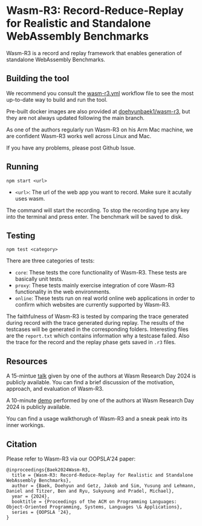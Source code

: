 # Wasm-R3: Record-Reduce-Replay for Realistic and Standalone  WebAssembly Benchmarks

Wasm-R3 is a record and replay framework that enables generation of standalone WebAssembly Benchmarks.

## Building the tool

We recommend you consult the [wasm-r3.yml](.github/workflows/wasm-r3.yml) workflow file to see the most up-to-date way to build and run the tool.

Pre-built docker images are also provided at [doehyunbaek1/wasm-r3](https://hub.docker.com/repository/docker/doehyunbaek1/wasm-r3/), but they are not always updated following the main branch.

As one of the authors regularly run Wasm-R3 on his Arm Mac machine, we are confident Wasm-R3 works well across Linux and Mac.

If you have any problems, please post Github Issue.

## Running
```
npm start <url>
```
- `<url>`: The url of the web app you want to record. Make sure it acutally uses wasm.

The command will start the recording. To stop the recording type any key into the terminal and press enter. The benchmark will be saved to disk.

## Testing 
```
npm test <category>
```
There are three categories of tests:
- `core`: These tests the core functionality of Wasm-R3. These tests are basically unit tests.
- `proxy`: These tests mainly exercise integration of core Wasm-R3 functionality in the web environments.
- `online`: These tests run on real world online web applications in order to confirm which websites are currently supported by Wasm-R3.

The faithfulness of Wasm-R3 is tested by comparing the trace generated during record with the trace generated during replay. The results of the testcases will be generated in the corresponding folders. Interesting files are the `report.txt` which contains information why a testcase failed. Also the trace for the record and the replay phase gets saved in `.r3` files.

## Resources

A 15-mintue [talk](https://youtu.be/2VCQBSy9sOg?si=rfRXaP6OT9iPT3Mi) given by one of the authors at Wasm Research Day 2024 is publicly available.
You can find a brief discussion of the motivation, approach, and evaluation of Wasm-R3.

A 10-minute [demo](https://youtu.be/2VCQBSy9sOg?si=loWLRALA5G9-wiEW&t=867) performed by one of the authors at Wasm Research Day 2024 is publicly available.

You can find a usage walkthorugh of Wasm-R3 and a sneak peak into its inner workings.

## Citation

Please refer to Wasm-R3 via our OOPSLA'24 paper:

```
@inproceedings{Baek2024Wasm-R3,
  title = {Wasm-R3: Record-Reduce-Replay for Realistic and Standalone WebAssembly Benchmarks},
  author = {Baek, Doehyun and Getz, Jakob and Sim, Yusung and Lehmann, Daniel and Titzer, Ben and Ryu, Sukyoung and Pradel, Michael},
  year = {2024},
  booktitle = {Proceedings of the ACM on Programming Languages: Object-Oriented Programming, Systems, Languages \& Applications},
  series = {OOPSLA '24},
}
```
